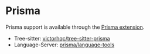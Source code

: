 # Prisma

Prisma support is available through the [Prisma extension](https://tvv.tw/https://github.com/zed-extensions/prisma).

- Tree-sitter: [victorhqc/tree-sitter-prisma](https://tvv.tw/https://github.com/victorhqc/tree-sitter-prisma)
- Language-Server: [prisma/language-tools](https://tvv.tw/https://github.com/prisma/language-tools)

<!--
TBD: Prisma usage and configuration documentation
-->
